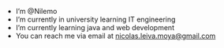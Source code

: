 - I’m @Nilemo
- I’m currently in university learning IT engineering
- I’m currently learning java and web development 
- You can reach me via email at nicolas.leiva.moya@gmail.com
